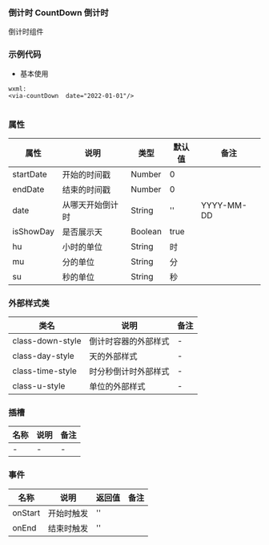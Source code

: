 ### 倒计时 CountDown  倒计时
   倒计时组件


### 示例代码
* 基本使用
  
```
wxml:
<via-countDown  date="2022-01-01"/>
 

```
 
 

### 属性
| 属性 | 说明 | 类型 | 默认值 | 备注 |
| --- | --- | --- | --- | --- |
| startDate |  开始的时间戳 |  Number | 0 |  |
| endDate |  结束的时间戳 |  Number | 0 |  |
| date |  从哪天开始倒计时 |  String | '' | YYYY-MM-DD  |
| isShowDay |  是否展示天 |  Boolean | true |   |
| hu |  小时的单位 |  String | 时 |  |
| mu | 分的单位 |  String | 分   |  |
| su |  秒的单位 |  String | 秒 | ||
 
 
 

 
 

### 外部样式类
| 类名 | 说明 | 备注 | 
| --- | --- | --- |
| class-down-style | 倒计时容器的外部样式 | - |
| class-day-style | 天的外部样式 | - |
| class-time-style | 时分秒倒计时外部样式 | - |
| class-u-style | 单位的外部样式 | - |
 

### 插槽
| 名称 | 说明 | 备注 |
| --- | --- | --- |
|  -  |  - |   - |
 


### 事件
| 名称 | 说明 | 返回值 | 备注 |
| --- | --- | --- | --- |
| onStart |  开始时触发  |  '' |  | 
| onEnd |  结束时触发  |  '' |  | |
  
